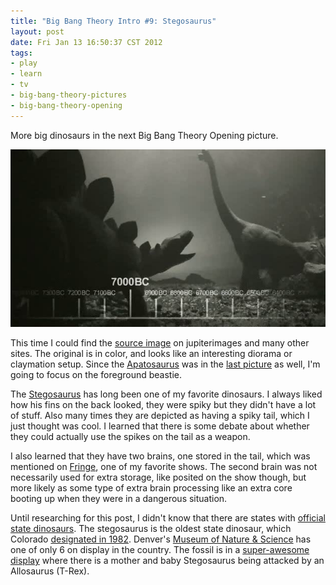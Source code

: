 ```yaml
--- 
title: "Big Bang Theory Intro #9: Stegosaurus"
layout: post
date: Fri Jan 13 16:50:37 CST 2012
tags:
- play
- learn
- tv
- big-bang-theory-pictures
- big-bang-theory-opening
---
```

More big dinosaurs in the next Big Bang Theory Opening picture.

<a rel="photo" href="/images/tbbt/00000229.png">
<img src="/images/tbbt/00000229-postsize.png" title="The Big Bang Theory #9: Stegosaurus" />
</a>

This time I could find the [source
image](http://www.jupiterimages.com/Image/royaltyFree/87596447) on
jupiterimages and many other sites.  The original is in color, and looks like
an interesting diorama or claymation setup.  Since the
[Apatosaurus](http://en.wikipedia.org/wiki/Apatosaurus) was in the [last
picture](http://base0.net/posts/big-bang-theory-intro-8-apatosaurus/) as well,
I'm going to focus on the foreground beastie.

The [Stegosaurus](http://en.wikipedia.org/wiki/Stegosaurus) has long been one
of my favorite dinosaurs.  I always liked how his fins on the back looked, they
were spiky but they didn't have a lot of stuff.  Also many times they are
depicted as having a spiky tail, which I just thought was cool.  I learned that
there is some debate about whether they could actually use the spikes on the
tail as a weapon.

I also learned that they have two brains, one stored in the tail, which was
mentioned on
[Fringe](http://hellyeahfringe.tumblr.com/post/1321520386/did-you-know-that-the-stegosaurus-had-a-brain-in),
one of my favorite shows.  The second brain was not necessarily used for extra
storage, like posited on the show though, but more likely as some type of extra
brain processing like an extra core booting up when they were in a dangerous
situation.

Until researching for this post, I didn't know that there are states with 
[official state dinosaurs](http://en.wikipedia.org/wiki/List_of_U.S._state_dinosaurs).
The stegosaurus is the oldest state dinosaur, which Colorado [designated in 1982](http://www.colorado.gov/dpa/doit/archives/history/symbemb.htm#Fossil).
Denver's [Museum of Nature &amp; Science](http://www.dmns.org/) has one of only 6 on display in the country.
The fossil is in a [super-awesome display](http://upload.wikimedia.org/wikipedia/commons/d/d7/DMSN_dinosaurs.jpg)
where there is a mother and baby Stegosaurus being attacked by an Allosaurus (T-Rex).

